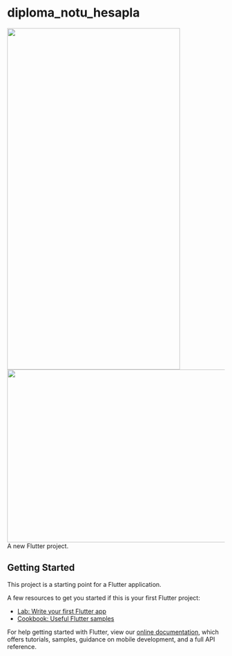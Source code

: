 # diploma_notu_hesapla


<img src="https://user-images.githubusercontent.com/49512381/115964043-2d78cb80-a52b-11eb-820f-07f7ab626692.png" width="400" height="790" style="max-width:100%;">
<img src="https://user-images.githubusercontent.com/49512381/115964049-31a4e900-a52b-11eb-853f-a737feee5c0e.png" width="790" height="400" style="max-width:100%;">
A new Flutter project.

## Getting Started

This project is a starting point for a Flutter application.

A few resources to get you started if this is your first Flutter project:

- [Lab: Write your first Flutter app](https://flutter.dev/docs/get-started/codelab)
- [Cookbook: Useful Flutter samples](https://flutter.dev/docs/cookbook)

For help getting started with Flutter, view our
[online documentation](https://flutter.dev/docs), which offers tutorials,
samples, guidance on mobile development, and a full API reference.
